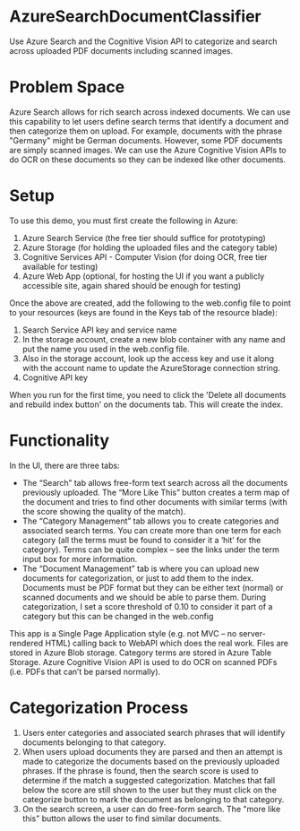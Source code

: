 
# AzureSearchDocumentClassifier
Use Azure Search and the Cognitive Vision API to categorize and search across uploaded PDF documents including scanned images. 

# Problem Space
Azure Search allows for rich search across indexed documents. We can use this capability to let users define search terms that identify a document and then categorize them on upload. For example, documents with the phrase "Germany" might be German documents. However, some PDF documents are simply scanned images. We can use the Azure Cognitive Vision APIs to do OCR on these documents so they can be indexed like other documents.  

# Setup
To use this demo, you must first create the following in Azure:

1. Azure Search Service (the free tier should suffice for prototyping)
2. Azure Storage (for holding the uploaded files and the category table)
3. Cognitive Services API - Computer Vision (for doing OCR, free tier available for testing)
4. Azure Web App (optional, for hosting the UI if you want a publicly accessible site, again shared should be enough for testing)

Once the above are created, add the following to the web.config file to point to your resources (keys are found in the Keys tab of the resource blade):

1. Search Service API key and service name 
2. In the storage account, create a new blob container with any name and put the name you used in the web.config file.
3. Also in the storage account, look up the access key and use it along with the account name to update the AzureStorage connection string. 
4. Cognitive API key

When you run for the first time, you need to click the 'Delete all documents and rebuild index button' on the documents tab. This will create the index. 

# Functionality

In the UI, there are three tabs: 
* The “Search” tab allows free-form text search across all the documents previously uploaded. The “More Like This” button creates a term map of the document and tries to find other documents with similar terms (with the score showing the quality of the match).
* The “Category Management” tab allows you to create categories and associated search terms. You can create more than one term for each category (all the terms must be found to consider it a ‘hit’ for the category). Terms can be quite complex – see the links under the term input box for more information.
* The “Document Management” tab is where you can upload new documents for categorization, or just to add them to the index. Documents must be PDF format but they can be either text (normal) or scanned documents and we should be able to parse them. During categorization, I set a score threshold of 0.10 to consider it part of a category but this can be changed in the web.config
 
This app is a Single Page Application style (e.g. not MVC – no server-rendered HTML) calling back to WebAPI which does the real work. Files are stored in Azure Blob storage. Category terms are stored in Azure Table Storage. Azure Cognitive Vision API is used to do OCR on scanned PDFs (i.e. PDFs that can’t be parsed normally). 

# Categorization Process

1. Users enter categories and associated search phrases that will identify documents belonging to that category.
2. When users upload documents they are parsed and then an attempt is made to categorize the documents based on the previously uploaded phrases. If the phrase is found, then the search score is used to determine if the match a suggested categorization. Matches that fall below the score are still shown to the user but they must click on the categorize button to mark the document as belonging to that category.
3. On the search screen, a user can do free-form search. The "more like this" button allows the user to find similar documents. 
